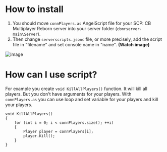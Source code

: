 # How to install
1. You should move `connPlayers.as` AngelScript file for your SCP: CB Multiplayer Reborn server into your server folder (`cbmrserver-main\Server`).
2. Then change `serverscripts.jsonc` file, or more precisely, add the script file in "filename" and set console name in "name". **(Watch image)**

![image](https://github.com/user-attachments/assets/74ae794c-dff2-4d11-8b71-df5af6dcbdea)

   
# How can I use script?
For example you create `void KillAllPlayers()` function. It will kill all players. But you don't have arguments for your players. With `connPlayers.as` you can use loop and set variable for your players and kill your players.

```AngelScript
void KillAllPlayers()
{
    for (int i = 0; i < connPlayers.size(); ++i)
    {
        Player player = connPlayers[i];
        player.Kill();
    }
}   
```
